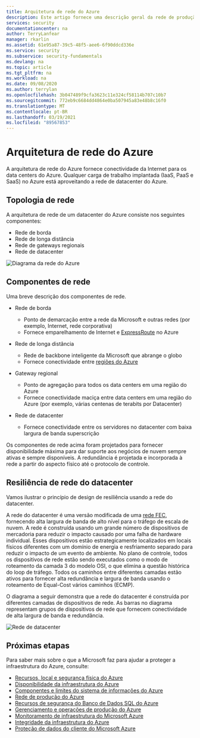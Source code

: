 ```yaml
---
title: Arquitetura de rede do Azure
description: Este artigo fornece uma descrição geral da rede de produção Microsoft Azure.
services: security
documentationcenter: na
author: TerryLanfear
manager: rkarlin
ms.assetid: 61e95a87-39c5-48f5-aee6-6f90ddcd336e
ms.service: security
ms.subservice: security-fundamentals
ms.devlang: na
ms.topic: article
ms.tgt_pltfrm: na
ms.workload: na
ms.date: 09/08/2020
ms.author: terrylan
ms.openlocfilehash: 3b047489f9cfa3623c11e324cf58114b707c10b7
ms.sourcegitcommit: 772eb9c6684dd4864e0ba507945a83e48b8c16f0
ms.translationtype: MT
ms.contentlocale: pt-BR
ms.lasthandoff: 03/19/2021
ms.locfileid: "89567853"
---
```

# <a name="azure-network-architecture"></a>Arquitetura de rede do Azure
A arquitetura de rede do Azure fornece conectividade da Internet para os data centers do Azure. Qualquer carga de trabalho implantada (IaaS, PaaS e SaaS) no Azure está aproveitando a rede de datacenter do Azure.

## <a name="network-topology"></a>Topologia de rede
A arquitetura de rede de um datacenter do Azure consiste nos seguintes componentes:

- Rede de borda
- Rede de longa distância
- Rede de gateways regionais
- Rede de datacenter

![Diagrama da rede do Azure](./media/infrastructure-network/network-arch.png)

## <a name="network-components"></a>Componentes de rede
Uma breve descrição dos componentes de rede.

- Rede de borda

   - Ponto de demarcação entre a rede da Microsoft e outras redes (por exemplo, Internet, rede corporativa)
   - Fornece emparelhamento de Internet e [ExpressRoute](../../expressroute/expressroute-introduction.md) no Azure

- Rede de longa distância

   - Rede de backbone inteligente da Microsoft que abrange o globo
   - Fornece conectividade entre [regiões do Azure](https://azure.microsoft.com/global-infrastructure/geographies/)

- Gateway regional

   - Ponto de agregação para todos os data centers em uma região do Azure
   - Fornece conectividade maciça entre data centers em uma região do Azure (por exemplo, várias centenas de terabits por Datacenter)

- Rede de datacenter

   - Fornece conectividade entre os servidores no datacenter com baixa largura de banda superscrição

Os componentes de rede acima foram projetados para fornecer disponibilidade máxima para dar suporte aos negócios de nuvem sempre ativas e sempre disponíveis. A redundância é projetada e incorporada à rede a partir do aspecto físico até o protocolo de controle.

## <a name="datacenter-network-resiliency"></a>Resiliência de rede do datacenter
Vamos ilustrar o princípio de design de resiliência usando a rede do datacenter.

A rede do datacenter é uma versão modificada de uma [rede FEC](https://en.wikipedia.org/wiki/Clos_network), fornecendo alta largura de banda de alto nível para o tráfego de escala de nuvem. A rede é construída usando um grande número de dispositivos de mercadoria para reduzir o impacto causado por uma falha de hardware individual. Esses dispositivos estão estrategicamente localizados em locais físicos diferentes com um domínio de energia e resfriamento separado para reduzir o impacto de um evento de ambiente.  No plano de controle, todos os dispositivos de rede estão sendo executados como o modo de roteamento da camada 3 do modelo OSI, o que elimina a questão histórica do loop de tráfego. Todos os caminhos entre diferentes camadas estão ativos para fornecer alta redundância e largura de banda usando o roteamento de Equal-Cost vários caminhos (ECMP).

O diagrama a seguir demonstra que a rede do datacenter é construída por diferentes camadas de dispositivos de rede. As barras no diagrama representam grupos de dispositivos de rede que fornecem conectividade de alta largura de banda e redundância.

![Rede de datacenter](./media/infrastructure-network/datacenter-network.png)

## <a name="next-steps"></a>Próximas etapas
Para saber mais sobre o que a Microsoft faz para ajudar a proteger a infraestrutura do Azure, consulte:

- [Recursos, local e segurança física do Azure](physical-security.md)
- [Disponibilidade da infraestrutura do Azure](infrastructure-availability.md)
- [Componentes e limites do sistema de informações do Azure](infrastructure-components.md)
- [Rede de produção do Azure](production-network.md)
- [Recursos de segurança do Banco de Dados SQL do Azure](infrastructure-sql.md)
- [Gerenciamento e operações de produção do Azure](infrastructure-operations.md)
- [Monitoramento de infraestrutura do Microsoft Azure](infrastructure-monitoring.md)
- [Integridade da infraestrutura do Azure](infrastructure-integrity.md)
- [Proteção de dados do cliente do Microsoft Azure](protection-customer-data.md)
